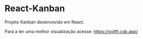 # React-Kanban

Projeto Kanban desenvovido em React.

Para a ter uma melhor visualização acesse: https://gvltfr.csb.app/

